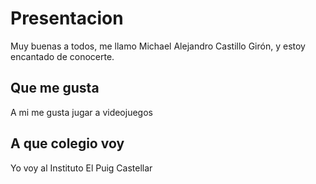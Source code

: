 # Presentacion
Muy buenas a todos, me llamo Michael Alejandro Castillo Girón, y estoy encantado de conocerte.
## Que me gusta
A mi me gusta jugar a videojuegos
## A que colegio voy
Yo voy al Instituto El Puig Castellar
